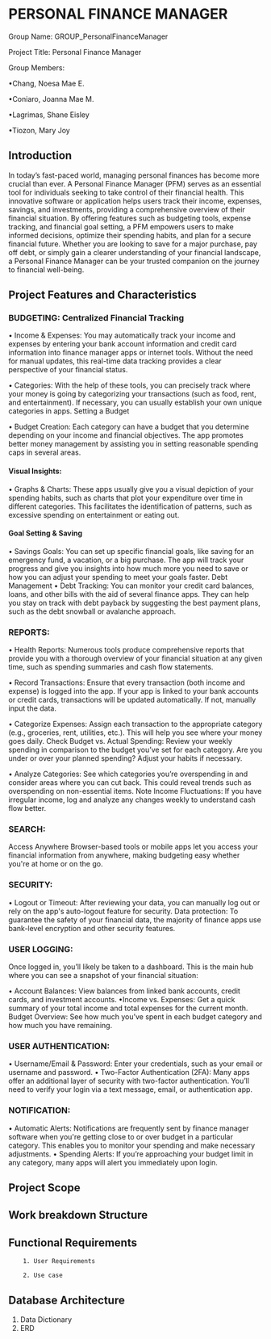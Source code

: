 # PERSONAL FINANCE MANAGER 
Group Name: GROUP_PersonalFinanceManager

Project Title: Personal Finance Manager

Group Members:

•Chang, Noesa Mae E.

•Coniaro, Joanna Mae M. 

•Lagrimas, Shane Eisley

•Tiozon, Mary Joy

## Introduction
   In today’s fast-paced world, managing personal finances has become more crucial than ever. 
A Personal Finance Manager (PFM) serves as an essential tool for individuals seeking to take control of their financial health. This innovative software or application helps users track their income, expenses, savings, and investments, providing a comprehensive overview of their financial situation. By offering features such as budgeting tools, expense tracking, and financial goal setting, a PFM empowers users to make informed decisions, optimize their spending habits, and plan for a secure financial future. Whether you are looking to save for a major purchase, pay off debt, or simply gain a clearer understanding of your financial landscape, a Personal Finance Manager can be your trusted companion on the journey to financial well-being.

## Project Features and Characteristics

### BUDGETING: Centralized Financial Tracking
• Income & Expenses: You may automatically track your income and expenses by entering your bank account information and credit card information into finance manager apps or internet tools. Without the need for manual updates, this real-time data tracking provides a clear perspective of your financial status.

• Categories: With the help of these tools, you can precisely track where your money is going by categorizing your transactions (such as food, rent, and entertainment). If necessary, you can usually establish your own unique categories in apps.
Setting a Budget

• Budget Creation: Each category can have a budget that you determine depending on your income and financial objectives. The app promotes better money management by assisting you in setting reasonable spending caps in several areas.

#### Visual Insights:
• Graphs & Charts: These apps usually give you a visual depiction of your spending habits, such as charts that plot your expenditure over time in different categories. This facilitates the identification of patterns, such as excessive spending on entertainment or eating out.

#### Goal Setting & Saving
• Savings Goals: You can set up specific financial goals, like saving for an emergency fund, a vacation, or a big purchase. The app will track your progress and give you insights into how much more you need to save or how you can adjust your spending to meet your goals faster.
Debt Management
• Debt Tracking: You can monitor your credit card balances, loans, and other bills with the aid of several finance apps. They can help you stay on track with debt payback by suggesting the best payment plans, such as the debt snowball or avalanche approach.

### REPORTS: 
• Health Reports: Numerous tools produce comprehensive reports that provide you with a thorough overview of your financial situation at any given time, such as spending summaries and cash flow statements.

• Record Transactions: Ensure that every transaction (both income and expense) is logged into the app. If your app is linked to your bank accounts or credit cards, transactions will be updated automatically. If not, manually input the data.

• Categorize Expenses: Assign each transaction to the appropriate category (e.g., groceries, rent, utilities, etc.). This will help you see where your money goes daily.
Check Budget vs. Actual Spending: Review your weekly spending in comparison to the budget you’ve set for each category. Are you under or over your planned spending? Adjust your habits if necessary.

• Analyze Categories: See which categories you’re overspending in and consider areas where you can cut back. This could reveal trends such as overspending on non-essential items.
Note Income Fluctuations: If you have irregular income, log and analyze any changes weekly to understand cash flow better.

### SEARCH: 
Access Anywhere Browser-based tools or mobile apps let you access your financial information from anywhere, making budgeting easy whether you're at home or on the go.

### SECURITY: 
• Logout or Timeout: After reviewing your data, you can manually log out or rely on the app's auto-logout feature for security.
Data protection: To guarantee the safety of your financial data, the majority of finance apps use bank-level encryption and other security features.

### USER LOGGING: 
Once logged in, you’ll likely be taken to a dashboard. This is the main hub where you can see a snapshot of your financial situation:

• Account Balances: View balances from linked bank accounts, credit cards, and investment accounts.
•Income vs. Expenses: Get a quick summary of your total income and total expenses for the current month.
Budget Overview: See how much you’ve spent in each budget category and how much you have remaining.

### USER AUTHENTICATION:
• Username/Email & Password: Enter your credentials, such as your email or username and password.
• Two-Factor Authentication (2FA): Many apps offer an additional layer of security with two-factor authentication. You’ll need to verify your login via a text message, email, or authentication app.

### NOTIFICATION: 
• Automatic Alerts: Notifications are frequently sent by finance manager software when you're getting close to or over budget in a particular category. This enables you to monitor your spending and make necessary adjustments.
• Spending Alerts: If you’re approaching your budget limit in any category, many apps will alert you immediately upon login.

## Project Scope

## Work breakdown Structure

## Functional Requirements

        1. User Requirements

        2. Use case

## Database Architecture

  1. Data Dictionary
  2. ERD
